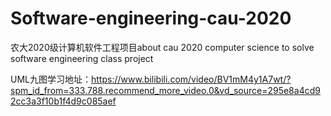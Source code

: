 # Software-engineering-cau-2020
农大2020级计算机软件工程项目about cau 2020 computer science to solve software engineering class project


UML九图学习地址：https://www.bilibili.com/video/BV1mM4y1A7wt/?spm_id_from=333.788.recommend_more_video.0&vd_source=295e8a4cd92cc3a3f10b1f4d9c085aef
